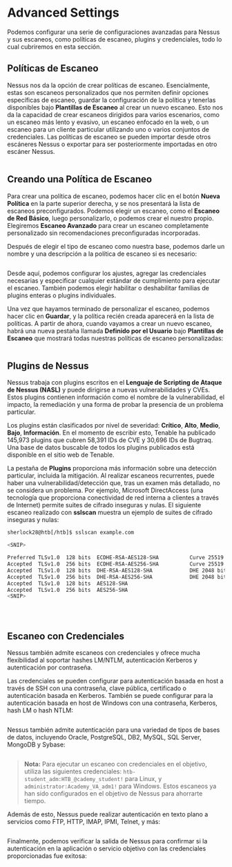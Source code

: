 # Advanced Settings

Podemos configurar una serie de configuraciones avanzadas para Nessus y sus escaneos, como políticas de escaneo, plugins y credenciales, todo lo cual cubriremos en esta sección.

## Políticas de Escaneo

Nessus nos da la opción de crear políticas de escaneo. Esencialmente, estas son escaneos personalizados que nos permiten definir opciones específicas de escaneo, guardar la configuración de la política y tenerlas disponibles bajo **Plantillas de Escaneo** al crear un nuevo escaneo. Esto nos da la capacidad de crear escaneos dirigidos para varios escenarios, como un escaneo más lento y evasivo, un escaneo enfocado en la web, o un escaneo para un cliente particular utilizando uno o varios conjuntos de credenciales. Las políticas de escaneo se pueden importar desde otros escáneres Nessus o exportar para ser posteriormente importadas en otro escáner Nessus.

<figure><img src="../../.gitbook/assets/nessus_policies.webp" alt=""><figcaption></figcaption></figure>

## Creando una Política de Escaneo

Para crear una política de escaneo, podemos hacer clic en el botón **Nueva Política** en la parte superior derecha, y se nos presentará la lista de escaneos preconfigurados. Podemos elegir un escaneo, como el **Escaneo de Red Básico**, luego personalizarlo, o podemos crear el nuestro propio. Elegiremos **Escaneo Avanzado** para crear un escaneo completamente personalizado sin recomendaciones preconfiguradas incorporadas.

Después de elegir el tipo de escaneo como nuestra base, podemos darle un nombre y una descripción a la política de escaneo si es necesario:

<figure><img src="../../.gitbook/assets/policy.webp" alt=""><figcaption></figcaption></figure>

Desde aquí, podemos configurar los ajustes, agregar las credenciales necesarias y especificar cualquier estándar de cumplimiento para ejecutar el escaneo. También podemos elegir habilitar o deshabilitar familias de plugins enteras o plugins individuales.

Una vez que hayamos terminado de personalizar el escaneo, podemos hacer clic en **Guardar**, y la política recién creada aparecerá en la lista de políticas. A partir de ahora, cuando vayamos a crear un nuevo escaneo, habrá una nueva pestaña llamada **Definido por el Usuario** bajo **Plantillas de Escaneo** que mostrará todas nuestras políticas de escaneo personalizadas:

<figure><img src="../../.gitbook/assets/htb_policydefined.webp" alt=""><figcaption></figcaption></figure>

## Plugins de Nessus

Nessus trabaja con plugins escritos en el **Lenguaje de Scripting de Ataque de Nessus (NASL)** y puede dirigirse a nuevas vulnerabilidades y CVEs. Estos plugins contienen información como el nombre de la vulnerabilidad, el impacto, la remediación y una forma de probar la presencia de un problema particular.

Los plugins están clasificados por nivel de severidad: **Crítico**, **Alto**, **Medio**, **Bajo**, **Información**. En el momento de escribir esto, Tenable ha publicado 145,973 plugins que cubren 58,391 IDs de CVE y 30,696 IDs de Bugtraq. Una base de datos buscable de todos los plugins publicados está disponible en el sitio web de Tenable.

La pestaña de **Plugins** proporciona más información sobre una detección particular, incluida la mitigación. Al realizar escaneos recurrentes, puede haber una vulnerabilidad/detección que, tras un examen más detallado, no se considera un problema. Por ejemplo, Microsoft DirectAccess (una tecnología que proporciona conectividad de red interna a clientes a través de Internet) permite suites de cifrado inseguras y nulas. El siguiente escaneo realizado con **sslscan** muestra un ejemplo de suites de cifrado inseguras y nulas:

```bash
sherlock28@htb[/htb]$ sslscan example.com

<SNIP>

Preferred TLSv1.0  128 bits  ECDHE-RSA-AES128-SHA          Curve 25519 DHE 253
Accepted  TLSv1.0  256 bits  ECDHE-RSA-AES256-SHA          Curve 25519 DHE 253
Accepted  TLSv1.0  128 bits  DHE-RSA-AES128-SHA            DHE 2048 bits
Accepted  TLSv1.0  256 bits  DHE-RSA-AES256-SHA            DHE 2048 bits
Accepted  TLSv1.0  128 bits  AES128-SHA                   
Accepted  TLSv1.0  256 bits  AES256-SHA                    
<SNIP>
```

<figure><img src="../../.gitbook/assets/plugin_rules.webp" alt=""><figcaption></figcaption></figure>

<figure><img src="../../.gitbook/assets/new-rule.webp" alt=""><figcaption></figcaption></figure>

<figure><img src="../../.gitbook/assets/plugins2.webp" alt=""><figcaption></figcaption></figure>

## Escaneo con Credenciales

Nessus también admite escaneos con credenciales y ofrece mucha flexibilidad al soportar hashes LM/NTLM, autenticación Kerberos y autenticación por contraseña.

Las credenciales se pueden configurar para autenticación basada en host a través de SSH con una contraseña, clave pública, certificado o autenticación basada en Kerberos. También se puede configurar para la autenticación basada en host de Windows con una contraseña, Kerberos, hash LM o hash NTLM:

<figure><img src="../../.gitbook/assets/creds.webp" alt=""><figcaption></figcaption></figure>

Nessus también admite autenticación para una variedad de tipos de bases de datos, incluyendo Oracle, PostgreSQL, DB2, MySQL, SQL Server, MongoDB y Sybase:

<figure><img src="../../.gitbook/assets/db_creds.webp" alt=""><figcaption></figcaption></figure>

> **Nota:** Para ejecutar un escaneo con credenciales en el objetivo, utiliza las siguientes credenciales: `htb-student_adm:HTB_@cademy_student!` para Linux, y `administrator:Academy_VA_adm1!` para Windows. Estos escaneos ya han sido configurados en el objetivo de Nessus para ahorrarte tiempo.

Además de esto, Nessus puede realizar autenticación en texto plano a servicios como FTP, HTTP, IMAP, IPMI, Telnet, y más:

<figure><img src="../../.gitbook/assets/plaintext_auth.webp" alt=""><figcaption></figcaption></figure>

Finalmente, podemos verificar la salida de Nessus para confirmar si la autenticación en la aplicación o servicio objetivo con las credenciales proporcionadas fue exitosa:

<figure><img src="../../.gitbook/assets/sqlserv.webp" alt=""><figcaption></figcaption></figure>
